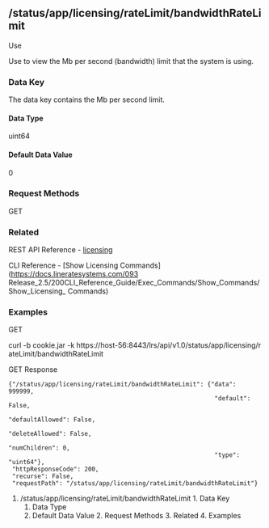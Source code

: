 ## /status/app/licensing/rateLimit/bandwidthRateLimit

Use

Use to view the Mb per second (bandwidth) limit that the system is using.

### Data Key

The data key contains the Mb per second limit.

#### Data Type

uint64

#### Default Data Value

0

### Request Methods

GET

### Related

REST API Reference -
[licensing](/093Release_2.5/250REST_API_Reference_Guide/config/licensing)

CLI Reference - [Show Licensing Commands](https://docs.lineratesystems.com/093
Release_2.5/200CLI_Reference_Guide/Exec_Commands/Show_Commands/Show_Licensing_
Commands)

### Examples

GET

curl -b cookie.jar -k https://host-56:8443/lrs/api/v1.0/status/app/licensing/r
ateLimit/bandwidthRateLimit

GET Response

    
    
    {"/status/app/licensing/rateLimit/bandwidthRateLimit": {"data": 999999,
                                                             "default": False,
                                                             "defaultAllowed": False,
                                                             "deleteAllowed": False,
                                                             "numChildren": 0,
                                                             "type": "uint64"},
     "httpResponseCode": 200,
     "recurse": False,
     "requestPath": "/status/app/licensing/rateLimit/bandwidthRateLimit"}
    

  1. /status/app/licensing/rateLimit/bandwidthRateLimit
    1. Data Key
      1. Data Type
      2. Default Data Value
    2. Request Methods
    3. Related
    4. Examples

